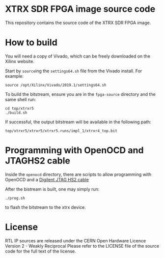 # XTRX SDR FPGA image source code
This repository contains the source code of the XTRX SDR FPGA image.

# How to build

You will need a copy of Vivado, which can be freely downloaded on the Xilinx website.

Start by `source`ing the `settings64.sh` file from the Vivado install. For example:
```
source /opt/Xilinx/Vivado/2019.1/settings64.sh
```

To build the bitstream, ensure you are in the `fpga-source` directory and the same shell run:
```
cd top/xtrxr5
./build.sh
```

If successful, the output bitstream will be available in the following path:
```
top/xtrxr5/xtrxr5/xtrxr5.runs/impl_1/xtrxr4_top.bit
```

# Programming with OpenOCD and JTAGHS2 cable

Inside the `openocd` directory, there are scripts to allow programming with OpenOCD
and a [Digilent JTAG HS2 cable](https://digilent.com/shop/jtag-hs2-programming-cable/)

After the bistream is built, one may simply run:
```
./prog.sh
```
to flash the bitstream to the xtrx device. 

# License
RTL IP sources are released under the CERN Open Hardware Licence Version 2 - Weakly Reciprocal
Please refer to the LICENSE file of the source code for the full text of the license.
